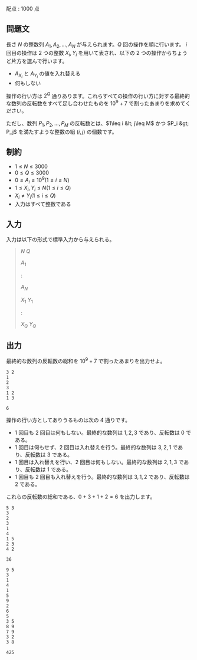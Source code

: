 配点 : $1000$ 点

## 問題文

長さ $N$ の整数列 $A_1,A_2,...,A_N$ が与えられます。$Q$ 回の操作を順に行います。
$i$ 回目の操作は $2$ つの整数 $X_i,Y_i$ を用いて表され、以下の $2$ つの操作からちょうど片方を選んで行います。

- $A_{X_i}$ と $A_{Y_i}$ の値を入れ替える
- 何もしない

操作の行い方は $2^Q$ 通りあります。これらすべての操作の行い方に対する最終的な数列の反転数をすべて足し合わせたものを $10^9+7$ で割ったあまりを求めてください。

ただし、数列 $P_1,P_2,...,P_M$ の反転数とは、$1\leq i &lt; j\leq M$ かつ $P_i &gt; P_j$ を満たすような整数の組 $(i,j)$ の個数です。

## 制約

- $1 \leq N \leq 3000$
- $0 \leq Q \leq 3000$
- $0 \leq A_i \leq 10^9(1\leq i\leq N)$
- $1 \leq X_i,Y_i \leq N(1\leq i\leq Q)$
- $X_i\neq Y_i(1\leq i\leq Q)$
- 入力はすべて整数である

## 入力

入力は以下の形式で標準入力から与えられる。

> $N$ $Q$
> 
> $A_1$
> 
> $:$
> 
> $A_N$
> 
> $X_1$ $Y_1$
> 
> $:$
> 
> $X_Q$ $Y_Q$

## 出力

最終的な数列の反転数の総和を $10^9+7$ で割ったあまりを出力せよ。

```input1
3 2
1
2
3
1 2
1 3
```

```output1
6
```

操作の行い方としてありうるものは次の $4$ 通りです。

- $1$ 回目も $2$ 回目は何もしない。最終的な数列は $1,2,3$ であり、反転数は $0$ である。
- $1$ 回目は何もせず、$2$ 回目は入れ替えを行う。最終的な数列は $3,2,1$ であり、反転数は $3$ である。
- $1$ 回目は入れ替えを行い、$2$ 回目は何もしない。最終的な数列は $2,1,3$ であり、反転数は $1$ である。
- $1$ 回目も $2$ 回目も入れ替えを行う。最終的な数列は $3,1,2$ であり、反転数は $2$ である。

これらの反転数の総和である、$0+3+1+2=6$ を出力します。

```input2
5 3
3
2
3
1
4
1 5
2 3
4 2
```

```output2
36
```

```input3
9 5
3
1
4
1
5
9
2
6
5
3 5
8 9
7 9
3 2
3 8
```

```output3
425
```